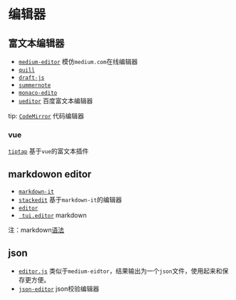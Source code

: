 
# 编辑器

## 富文本编辑器

* [` medium-editor `](https://github.com/yabwe/medium-editor) 模仿`medium.com`在线编辑器
* [` quill `](https://github.com/quilljs/quill)
* [` draft-js `](https://github.com/facebook/draft-js)
* [` summernote `](https://github.com/summernote/summernote)
* [` monaco-edito `](https://microsoft.github.io/monaco-editor/)
* [` ueditor `](https://github.com/fex-team/ueditor) 百度富文本编辑器


tip: [` CodeMirror `](https://github.com/codemirror/codemirror5) 代码编辑器

### vue

[` tiptap `](https://github.com/scrumpy/tiptap) 基于`vue`的富文本插件

## markdowon editor

* [` markdown-it `](https://github.com/markdown-it/markdown-it)
* [` stackedit `](https://github.com/benweet/stackedit) 基于`markdown-it`的编辑器
* [` editor `](https://github.com/lepture/editor)
* [` tui.editor`](https://github.com/nhn/tui.editor) markdown

注：markdown[语法](https://markdown-here.com/)

## json

* [` editor.js `](https://github.com/codex-team/editor.js) 类似于`medium-eidtor`，结果输出为一个`json`文件，使用起来和保存更方便。
* [` json-editor `](https://github.com/jdorn/json-editor) json校验编辑器
